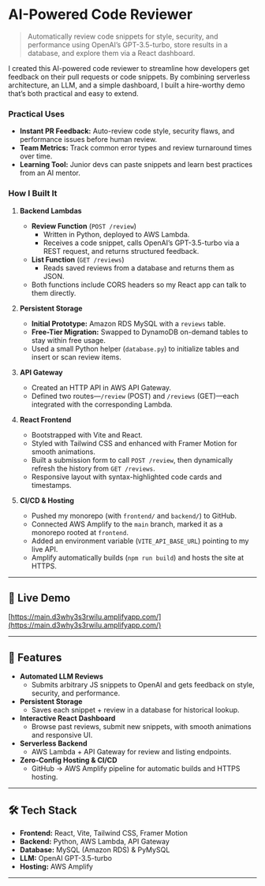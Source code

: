 # AI-Powered Code Reviewer

> Automatically review code snippets for style, security, and performance using OpenAI’s GPT-3.5-turbo, store results in a database, and explore them via a React dashboard.

I created this AI-powered code reviewer to streamline how developers get feedback on their pull requests or code snippets. By combining serverless architecture, an LLM, and a simple dashboard, I built a hire-worthy demo that’s both practical and easy to extend.

### Practical Uses
- **Instant PR Feedback:** Auto-review code style, security flaws, and performance issues before human review.  
- **Team Metrics:** Track common error types and review turnaround times over time.  
- **Learning Tool:** Junior devs can paste snippets and learn best practices from an AI mentor.

### How I Built It

1. **Backend Lambdas**  
   - **Review Function** (`POST /review`)  
     - Written in Python, deployed to AWS Lambda.  
     - Receives a code snippet, calls OpenAI’s GPT-3.5-turbo via a REST request, and returns structured feedback.  
   - **List Function** (`GET /reviews`)  
     - Reads saved reviews from a database and returns them as JSON.  
   - Both functions include CORS headers so my React app can talk to them directly.

2. **Persistent Storage**  
   - **Initial Prototype:** Amazon RDS MySQL with a `reviews` table.  
   - **Free-Tier Migration:** Swapped to DynamoDB on-demand tables to stay within free usage.  
   - Used a small Python helper (`database.py`) to initialize tables and insert or scan review items.

3. **API Gateway**  
   - Created an HTTP API in AWS API Gateway.  
   - Defined two routes—`/review` (POST) and `/reviews` (GET)—each integrated with the corresponding Lambda.

4. **React Frontend**  
   - Bootstrapped with Vite and React.  
   - Styled with Tailwind CSS and enhanced with Framer Motion for smooth animations.  
   - Built a submission form to call `POST /review`, then dynamically refresh the history from `GET /reviews`.  
   - Responsive layout with syntax-highlighted code cards and timestamps.

5. **CI/CD & Hosting**  
   - Pushed my monorepo (with `frontend/` and `backend/`) to GitHub.  
   - Connected AWS Amplify to the `main` branch, marked it as a monorepo rooted at `frontend`.  
   - Added an environment variable (`VITE_API_BASE_URL`) pointing to my live API.  
   - Amplify automatically builds (`npm run build`) and hosts the site at HTTPS.

---

## 🔗 Live Demo

[https://main.d3why3s3rwilu.amplifyapp.com/](https://main.d3why3s3rwilu.amplifyapp.com/)

---

## 🚀 Features

- **Automated LLM Reviews**  
  - Submits arbitrary JS snippets to OpenAI and gets feedback on style, security, and performance.
- **Persistent Storage**  
  - Saves each snippet + review in a database for historical lookup.
- **Interactive React Dashboard**  
  - Browse past reviews, submit new snippets, with smooth animations and responsive UI.
- **Serverless Backend**  
  - AWS Lambda + API Gateway for review and listing endpoints.
- **Zero-Config Hosting & CI/CD**  
  - GitHub → AWS Amplify pipeline for automatic builds and HTTPS hosting.

---

## 🛠️ Tech Stack

- **Frontend:** React, Vite, Tailwind CSS, Framer Motion  
- **Backend:** Python, AWS Lambda, API Gateway  
- **Database:** MySQL (Amazon RDS) & PyMySQL  
- **LLM:** OpenAI GPT-3.5-turbo  
- **Hosting:** AWS Amplify

---
